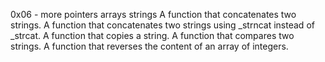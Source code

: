 0x06 - more pointers arrays strings
A function that concatenates two strings.
A function that concatenates two strings using _strncat instead of _strcat.
A function that copies a string.
A  function that compares two strings.
A function that reverses the content of an array of integers.
